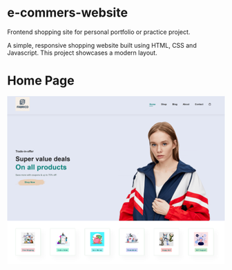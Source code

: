 # e-commers-website
Frontend shopping site for personal portfolio or practice project.
<p>A simple, responsive shopping website built using HTML, CSS and Javascript. This project showcases a modern layout.</p>
<h1>Home Page</h1>
<img src="images/products/screenshot/home.jpeg">
